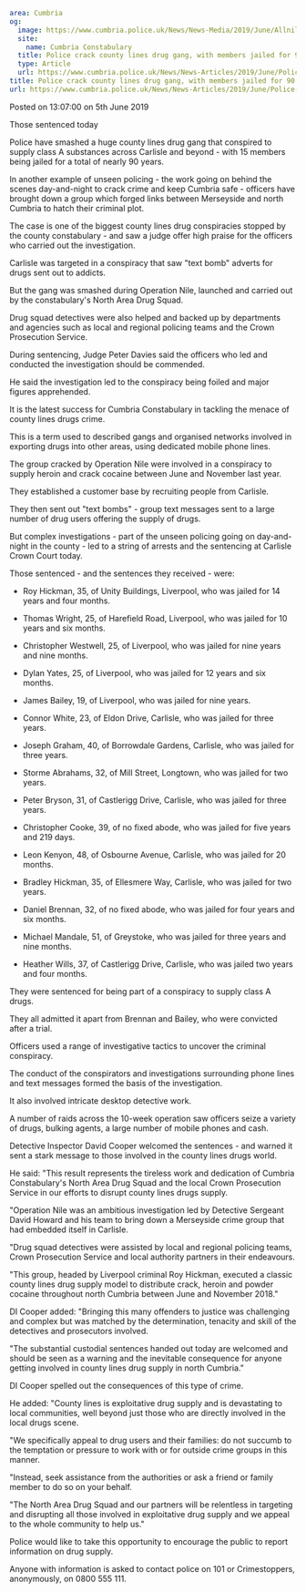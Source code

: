 ```yaml
area: Cumbria
og:
  image: https://www.cumbria.police.uk/News/News-Media/2019/June/Allnilepng.png
  site:
    name: Cumbria Constabulary
  title: Police crack county lines drug gang, with members jailed for 90 years
  type: Article
  url: https://www.cumbria.police.uk/News/News-Articles/2019/June/Police-crack-county-lines-drug-gang-with-members-jailed-for-90-years.aspx
title: Police crack county lines drug gang, with members jailed for 90 years
url: https://www.cumbria.police.uk/News/News-Articles/2019/June/Police-crack-county-lines-drug-gang-with-members-jailed-for-90-years.aspx
```

Posted on 13:07:00 on 5th June 2019

Those sentenced today

Police have smashed a huge county lines drug gang that conspired to supply class A substances across Carlisle and beyond - with 15 members being jailed for a total of nearly 90 years.

In another example of unseen policing - the work going on behind the scenes day-and-night to crack crime and keep Cumbria safe - officers have brought down a group which forged links between Merseyside and north Cumbria to hatch their criminal plot.

The case is one of the biggest county lines drug conspiracies stopped by the county constabulary - and saw a judge offer high praise for the officers who carried out the investigation.

Carlisle was targeted in a conspiracy that saw "text bomb" adverts for drugs sent out to addicts.

But the gang was smashed during Operation Nile, launched and carried out by the constabulary's North Area Drug Squad.

Drug squad detectives were also helped and backed up by departments and agencies such as local and regional policing teams and the Crown Prosecution Service.

During sentencing, Judge Peter Davies said the officers who led and conducted the investigation should be commended.

He said the investigation led to the conspiracy being foiled and major figures apprehended.

It is the latest success for Cumbria Constabulary in tackling the menace of county lines drugs crime.

This is a term used to described gangs and organised networks involved in exporting drugs into other areas, using dedicated mobile phone lines.

The group cracked by Operation Nile were involved in a conspiracy to supply heroin and crack cocaine between June and November last year.

They established a customer base by recruiting people from Carlisle.

They then sent out "text bombs" - group text messages sent to a large number of drug users offering the supply of drugs.

But complex investigations - part of the unseen policing going on day-and-night in the county - led to a string of arrests and the sentencing at Carlisle Crown Court today.

Those sentenced - and the sentences they received - were:

* Roy Hickman, 35, of Unity Buildings, Liverpool, who was jailed for 14 years and four months.

* Thomas Wright, 25, of Harefield Road, Liverpool, who was jailed for 10 years and six months.

* Christopher Westwell, 25, of Liverpool, who was jailed for nine years and nine months.

* Dylan Yates, 25, of Liverpool, who was jailed for 12 years and six months.

* James Bailey, 19, of Liverpool, who was jailed for nine years.

* Connor White, 23, of Eldon Drive, Carlisle, who was jailed for three years.

* Joseph Graham, 40, of Borrowdale Gardens, Carlisle, who was jailed for three years.

* Storme Abrahams, 32, of Mill Street, Longtown, who was jailed for two years.

* Peter Bryson, 31, of Castlerigg Drive, Carlisle, who was jailed for three years.

* Christopher Cooke, 39, of no fixed abode, who was jailed for five years and 219 days.

* Leon Kenyon, 48, of Osbourne Avenue, Carlisle, who was jailed for 20 months.

* Bradley Hickman, 35, of Ellesmere Way, Carlisle, who was jailed for two years.

* Daniel Brennan, 32, of no fixed abode, who was jailed for four years and six months.

* Michael Mandale, 51, of Greystoke, who was jailed for three years and nine months.

* Heather Wills, 37, of Castlerigg Drive, Carlisle, who was jailed two years and four months.

They were sentenced for being part of a conspiracy to supply class A drugs.

They all admitted it apart from Brennan and Bailey, who were convicted after a trial.

Officers used a range of investigative tactics to uncover the criminal conspiracy.

The conduct of the conspirators and investigations surrounding phone lines and text messages formed the basis of the investigation.

It also involved intricate desktop detective work.

A number of raids across the 10-week operation saw officers seize a variety of drugs, bulking agents, a large number of mobile phones and cash.

Detective Inspector David Cooper welcomed the sentences - and warned it sent a stark message to those involved in the county lines drugs world.

He said: "This result represents the tireless work and dedication of Cumbria Constabulary's North Area Drug Squad and the local Crown Prosecution Service in our efforts to disrupt county lines drugs supply.

"Operation Nile was an ambitious investigation led by Detective Sergeant David Howard and his team to bring down a Merseyside crime group that had embedded itself in Carlisle.

"Drug squad detectives were assisted by local and regional policing teams, Crown Prosecution Service and local authority partners in their endeavours.

"This group, headed by Liverpool criminal Roy Hickman, executed a classic county lines drug supply model to distribute crack, heroin and powder cocaine throughout north Cumbria between June and November 2018."

DI Cooper added: "Bringing this many offenders to justice was challenging and complex but was matched by the determination, tenacity and skill of the detectives and prosecutors involved.

"The substantial custodial sentences handed out today are welcomed and should be seen as a warning and the inevitable consequence for anyone getting involved in county lines drug supply in north Cumbria."

DI Cooper spelled out the consequences of this type of crime.

He added: "County lines is exploitative drug supply and is devastating to local communities, well beyond just those who are directly involved in the local drugs scene.

"We specifically appeal to drug users and their families: do not succumb to the temptation or pressure to work with or for outside crime groups in this manner.

"Instead, seek assistance from the authorities or ask a friend or family member to do so on your behalf.

"The North Area Drug Squad and our partners will be relentless in targeting and disrupting all those involved in exploitative drug supply and we appeal to the whole community to help us."

Police would like to take this opportunity to encourage the public to report information on drug supply.

Anyone with information is asked to contact police on 101 or Crimestoppers, anonymously, on 0800 555 111.
